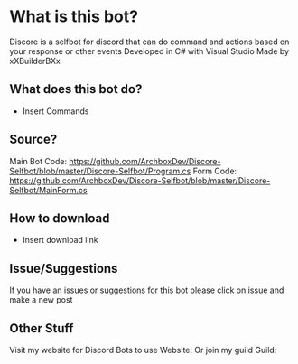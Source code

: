 # What is this bot?
Discore is a selfbot for discord that can do command and actions based on your response or other events
Developed in C# with Visual Studio Made by xXBuilderBXx
## What does this bot do?
- Insert Commands
## Source?
Main Bot Code: https://github.com/ArchboxDev/Discore-Selfbot/blob/master/Discore-Selfbot/Program.cs
Form Code: https://github.com/ArchboxDev/Discore-Selfbot/blob/master/Discore-Selfbot/MainForm.cs
## How to download
- Insert download link
## Issue/Suggestions
If you have an issues or suggestions for this bot please click on issue and make a new post
## Other Stuff
Visit my website for Discord Bots to use
Website:
Or join my guild
Guild:
